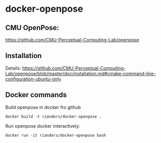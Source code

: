 # docker-openpose


## CMU OpenPose:

https://github.com/CMU-Perceptual-Computing-Lab/openpose

## Installation

Details: https://github.com/CMU-Perceptual-Computing-Lab/openpose/blob/master/doc/installation.md#cmake-command-line-configuration-ubuntu-only

## Docker commands


Build openpose in docker fro github

`docker build -t rianders/docker-openpose .`

Run openpose docker interactively:

`docker run -it rianders/docker-openpose bash`




